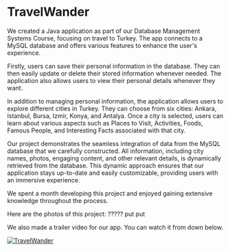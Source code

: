 # TravelWander

We created a Java application as part of our Database Management Systems Course, focusing on travel to Turkey. The app connects to a MySQL database and offers various features to enhance the user's experience.

Firstly, users can save their personal information in the database. They can then easily update or delete their stored information whenever needed. The application also allows users to view their personal details whenever they want.

In addition to managing personal information, the application allows users to explore different cities in Turkey. They can choose from six cities: Ankara, Istanbul, Bursa, Izmir, Konya, and Antalya. Once a city is selected, users can learn about various aspects such as Places to Visit, Activities, Foods, Famous People, and Interesting Facts associated with that city.

Our project demonstrates the seamless integration of data from the MySQL database that we carefully constructed. All information, including city names, photos, engaging content, and other relevant details, is dynamically retrieved from the database. This dynamic approach ensures that our application stays up-to-date and easily customizable, providing users with an immersive experience.

We spent a month developing this project and enjoyed gaining extensive knowledge throughout the process.

Here are the photos of this project:
????? put put

We also made a trailer video for our app. You can watch it from down below.

[![TravelWander](https://snipboard.io/xrCRS8.jpg)](https://www.youtube.com/watch?v=_SCdW6YVOs4)




